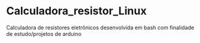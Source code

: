 # Calculadora_resistor_Linux
Calculadora de resistores eletrônicos desenvolvida em bash com finalidade de estudo/projetos de arduino
